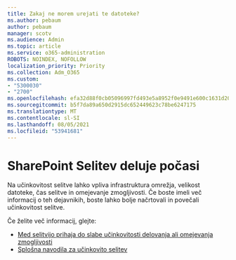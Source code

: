 ```yaml
---
title: Zakaj ne morem urejati te datoteke?
ms.author: pebaum
author: pebaum
manager: scotv
ms.audience: Admin
ms.topic: article
ms.service: o365-administration
ROBOTS: NOINDEX, NOFOLLOW
localization_priority: Priority
ms.collection: Adm_O365
ms.custom:
- "5300030"
- "2700"
ms.openlocfilehash: efa32d88f0cb05096997fd493e5a8952f0e9491e600c1631d206c304f0f39f0e
ms.sourcegitcommit: b5f7da89a650d2915dc652449623c78be6247175
ms.translationtype: MT
ms.contentlocale: sl-SI
ms.lasthandoff: 08/05/2021
ms.locfileid: "53941681"
---
```

# <a name="sharepoint-migration-is-running-slowly"></a>SharePoint Selitev deluje počasi

Na učinkovitost selitve lahko vpliva infrastruktura omrežja, velikost datoteke, čas selitve in omejevanje zmogljivosti. Če boste imeli več informacij o teh dejavnikih, boste lahko bolje načrtovali in povečali učinkovitost selitve.

Če želite več informacij, glejte:

- [Med selitvijo prihaja do slabe učinkovitosti delovanja ali omejevanja zmogljivosti](https://docs.microsoft.com/sharepointmigration/sharepoint-online-and-onedrive-migration-speed#faq-and-troubleshooting)
- [Splošna navodila za učinkovito selitev](https://docs.microsoft.com/sharepointmigration/sharepoint-online-and-onedrive-migration-speed)
